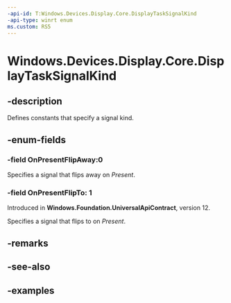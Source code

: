 ```yaml
---
-api-id: T:Windows.Devices.Display.Core.DisplayTaskSignalKind
-api-type: winrt enum
ms.custom: RS5
---
```


<!-- Enumeration syntax.
public enum DisplayTaskSignalKind : int 
-->

# Windows.Devices.Display.Core.DisplayTaskSignalKind

## -description
Defines constants that specify a signal kind.

## -enum-fields
### -field OnPresentFlipAway:0
Specifies a signal that flips away on *Present*.

### -field OnPresentFlipTo: 1

Introduced in **Windows.Foundation.UniversalApiContract**, version 12.

Specifies a signal that flips to on *Present*.

## -remarks

## -see-also

## -examples
